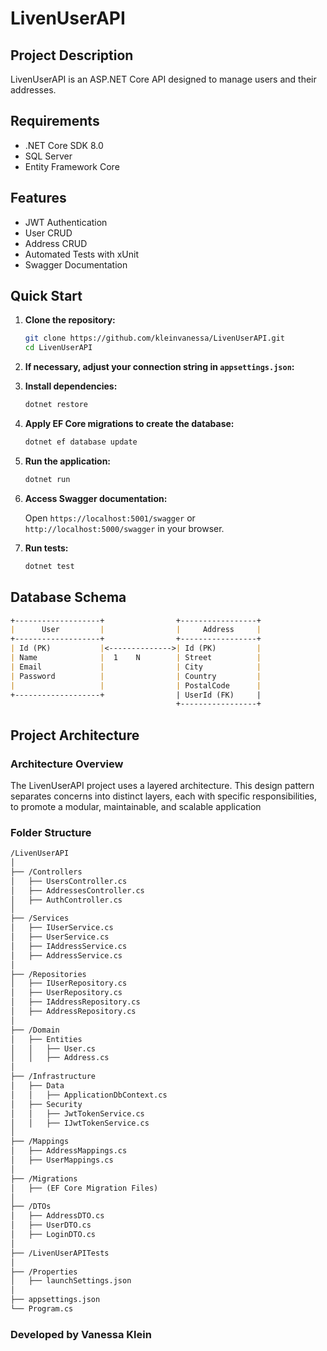 ﻿# LivenUserAPI

## Project Description

LivenUserAPI is an ASP.NET Core API designed to manage users and their addresses.

## Requirements

- .NET Core SDK 8.0
- SQL Server
- Entity Framework Core

## Features

- JWT Authentication
- User CRUD
- Address CRUD
- Automated Tests with xUnit
- Swagger Documentation

## Quick Start

1. **Clone the repository:**

    ```bash
    git clone https://github.com/kleinvanessa/LivenUserAPI.git
    cd LivenUserAPI
    ```

2. **If necessary, adjust your connection string in `appsettings.json`:**

  

3. **Install dependencies:**

    ```bash
    dotnet restore
    ```

4. **Apply EF Core migrations to create the database:**

    ```bash
    dotnet ef database update
    ```

5. **Run the application:**

    ```bash
    dotnet run
    ```

6. **Access Swagger documentation:**

    Open `https://localhost:5001/swagger` or `http://localhost:5000/swagger` in your browser.

7. **Run tests:**

    ```bash
    dotnet test
    ```

## Database Schema

```markdown
+-------------------+                +-----------------+
|      User         |                |     Address     |
+-------------------+                +-----------------+
| Id (PK)           |<-------------->| Id (PK)         |
| Name              |  1    N        | Street          |
| Email             |                | City            |
| Password          |                | Country         |
|                   |                | PostalCode      | 
+-------------------+                | UserId (FK)     |
                                     +-----------------+
```

## Project Architecture

### Architecture Overview

The LivenUserAPI project uses a layered architecture. 
This design pattern separates concerns into distinct layers, each with specific responsibilities, 
to promote a modular, maintainable, and scalable application

### Folder Structure

```markdown
/LivenUserAPI
│
├── /Controllers
│   ├── UsersController.cs
│   ├── AddressesController.cs
│   ├── AuthController.cs
│
├── /Services
│   ├── IUserService.cs
│   ├── UserService.cs
│   ├── IAddressService.cs
│   ├── AddressService.cs
│
├── /Repositories
│   ├── IUserRepository.cs
│   ├── UserRepository.cs
│   ├── IAddressRepository.cs
│   ├── AddressRepository.cs
│
├── /Domain
│   ├── Entities
│   │   ├── User.cs
│   │   ├── Address.cs
│
├── /Infrastructure
│   ├── Data
│   │   ├── ApplicationDbContext.cs
│   ├── Security
│   │   ├── JwtTokenService.cs
│   │   ├── IJwtTokenService.cs
│
├── /Mappings
│   ├── AddressMappings.cs
│   ├── UserMappings.cs
│
├── /Migrations
│   ├── (EF Core Migration Files)
│
├── /DTOs
│   ├── AddressDTO.cs
│   ├── UserDTO.cs
│   ├── LoginDTO.cs
│
├── /LivenUserAPITests
│
├── /Properties
│   ├── launchSettings.json
│
├── appsettings.json
└── Program.cs

```

### Developed by Vanessa Klein